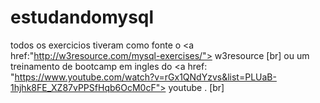 # estudandomysql

todos os exercicios tiveram como fonte o <a href:"http://w3resource.com/mysql-exercises/"> w3resource </a> [br]
ou um treinamento de bootcamp em ingles do <a href: "https://www.youtube.com/watch?v=rGx1QNdYzvs&list=PLUaB-1hjhk8FE_XZ87vPPSfHqb6OcM0cF"> youtube </a>. [br]
